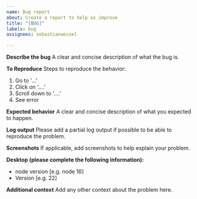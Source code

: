 ```yaml
---
name: Bug report
about: Create a report to help us improve
title: "[BUG]"
labels: bug
assignees: sebastianwessel

---
```


**Describe the bug**
A clear and concise description of what the bug is.

**To Reproduce**
Steps to reproduce the behavior:
1. Go to '...'
2. Click on '....'
3. Scroll down to '....'
4. See error

**Expected behavior**
A clear and concise description of what you expected to happen.

**Log output**
Please add a partial log output if possible to be able to reproduce the problem.

**Screenshots**
If applicable, add screenshots to help explain your problem.

**Desktop (please complete the following information):**
 - node version [e.g. node 16]
 - Version [e.g. 22]


**Additional context**
Add any other context about the problem here.
